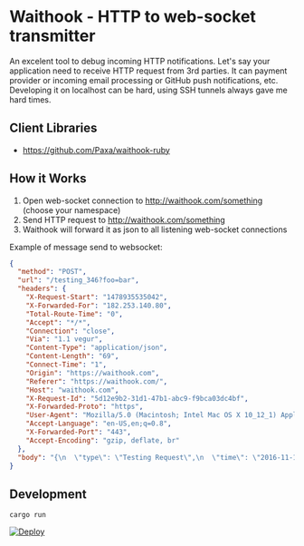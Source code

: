 # Waithook - HTTP to web-socket transmitter

An excelent tool to debug incoming HTTP notifications. Let's say your application need to receive HTTP request from 3rd parties.
It can payment provider or incoming email processing or GitHub push notifications, etc.
Developing it on localhost can be hard, using SSH tunnels always gave me hard times.

## Client Libraries

* https://github.com/Paxa/waithook-ruby

## How it Works

1. Open web-socket connection to http://waithook.com/something (choose your namespace)
2. Send HTTP request to http://waithook.com/something
3. Waithook will forward it as json to all listening web-socket connections

Example of message send to websocket:
```json
{
  "method": "POST",
  "url": "/testing_346?foo=bar",
  "headers": {
    "X-Request-Start": "1478935535042",
    "X-Forwarded-For": "182.253.140.80",
    "Total-Route-Time": "0",
    "Accept": "*/*",
    "Connection": "close",
    "Via": "1.1 vegur",
    "Content-Type": "application/json",
    "Content-Length": "69",
    "Connect-Time": "1",
    "Origin": "https://waithook.com",
    "Referer": "https://waithook.com/",
    "Host": "waithook.com",
    "X-Request-Id": "5d12e9b2-31d1-47b1-abc9-f9bca03dc4bf",
    "X-Forwarded-Proto": "https",
    "User-Agent": "Mozilla/5.0 (Macintosh; Intel Mac OS X 10_12_1) AppleWebKit/537.36 (KHTML, like Gecko) Chrome/54.0.2840.59 Safari/537.36",
    "Accept-Language": "en-US,en;q=0.8",
    "X-Forwarded-Port": "443",
    "Accept-Encoding": "gzip, deflate, br"
  },
  "body": "{\n  \"type\": \"Testing Request\",\n  \"time\": \"2016-11-12T07:25:34.280Z\"\n}"
}
```

## Development

```
cargo run
```

[![Deploy](https://www.herokucdn.com/deploy/button.svg)](https://heroku.com/deploy)

